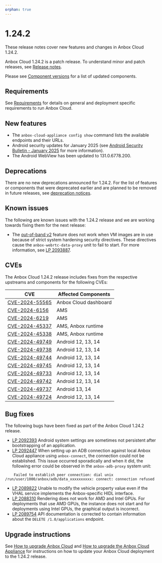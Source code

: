 ```yaml
---
orphan: true
---
```

# 1.24.2

These release notes cover new features and changes in Anbox Cloud 1.24.2.

Anbox Cloud 1.24.2 is a patch release. To understand minor and patch releases, see [Release notes](https://documentation.ubuntu.com/anbox-cloud/en/latest/reference/release-notes/release-notes).

Please see [Component versions](https://documentation.ubuntu.com/anbox-cloud/en/latest/reference/component-versions/) for a list of updated components.

## Requirements

See [Requirements](https://documentation.ubuntu.com/anbox-cloud/en/latest/reference/requirements/) for details on general and deployment specific requirements to run Anbox Cloud.

## New features

* The `anbox-cloud-appliance config show` command lists the available endpoints and their URLs.<!--AC-3002-->
* Android security updates for January 2025 (see [Android Security Bulletin - January 2025](https://source.android.com/docs/security/bulletin/2025-01-01) for more information).
* The Android WebView has been updated to 131.0.6778.200.

## Deprecations

There are no new deprecations announced for 1.24.2. For the list of features or components that were deprecated earlier and are planned to be removed in future releases, see [deprecation notices](https://documentation.ubuntu.com/anbox-cloud/en/latest/reference/deprecation-notices/).

## Known issues

The following are known issues with the 1.24.2 release and we are working towards fixing them for the next release:

* The [out-of-band v2](https://documentation.ubuntu.com/anbox-cloud/en/latest/howto/stream/exchange-oob-data/) feature does not work when VM images are in use because of strict system hardening security directives. These directives cause the `anbox-webrtc-data-proxy` unit to fail to start. For more information, see [LP 2093887](https://bugs.launchpad.net/anbox-cloud/+bug/2093887).

## CVEs

The Anbox Cloud 1.24.2 release includes fixes from the respective upstreams and components for the following CVEs:

| CVE | Affected Components |
|-----|---------------------|
| [CVE-2024-55565](https://nvd.nist.gov/vuln/detail/CVE-2024-55565)| Anbox Cloud dashboard |
| [CVE-2024-6156](https://nvd.nist.gov/vuln/detail/CVE-2024-6156) | AMS |
| [CVE-2024-6219](https://nvd.nist.gov/vuln/detail/CVE-2024-6219) | AMS |
| [CVE-2024-45337](https://nvd.nist.gov/vuln/detail/CVE-2024-45337) | AMS, Anbox runtime |
| [CVE-2024-45338](https://nvd.nist.gov/vuln/detail/CVE-2024-45338) | AMS, Anbox runtime |
| [CVE-2024-49749](https://source.android.com/docs/security/bulletin/2025-01-01) | Android 12, 13, 14 |
| [CVE-2024-49738](https://source.android.com/docs/security/bulletin/2025-01-01) | Android 12, 13, 14 |
| [CVE-2024-49744](https://source.android.com/docs/security/bulletin/2025-01-01) | Android 12, 13, 14 |
| [CVE-2024-49745](https://source.android.com/docs/security/bulletin/2025-01-01) | Android 12, 13, 14 |
| [CVE-2024-49733](https://source.android.com/docs/security/bulletin/2025-01-01) | Android 12, 13, 14 |
| [CVE-2024-49742](https://source.android.com/docs/security/bulletin/2025-01-01) | Android 12, 13, 14 |
| [CVE-2024-49737](https://source.android.com/docs/security/bulletin/2025-01-01) | Android 13, 14 |
| [CVE-2024-49724](https://source.android.com/docs/security/bulletin/2025-01-01) | Android 12, 13, 14 |

## Bug fixes

The following bugs have been fixed as part of the Anbox Cloud 1.24.2 release.

* [LP 2092393](https://bugs.launchpad.net/anbox-cloud/+bug/2092393) Android system settings are sometimes not persistent after bootstrapping of an application.<!--AC-3049-->
* [LP 2092447](https://bugs.launchpad.net/anbox-cloud/+bug/2092447) When setting up an ADB connection against local Anbox Cloud appliance using `anbox-connect`, the connection could not be established. This issue occurred sporadically and when it did, the following error could be observed in the `anbox-adb-proxy` system unit:<!--AC-3050-->
```
    Failed to establish peer connection: dial unix /run/user/1000/anbox/adb/data_xxxxxxxxxx: connect: connection refused
```
* [LP 2089822](https://bugs.launchpad.net/anbox-cloud/+bug/2089822) Unable to modify the vehicle property value even if the VHAL service implements the Anbox-specific HIDL interface. <!--AC-2994-->
* [LP 2088310](https://bugs.launchpad.net/anbox-cloud/+bug/2088310) Rendering does not work for AMD and Intel GPUs. For deployments that use AMD GPUs, the instance does not start and for deployments using Intel GPUs, the graphical output is incorrect.<!--AC-2963-->
* [LP 2089754](https://bugs.launchpad.net/anbox-cloud/+bug/2089754) API documentation is corrected to contain information about the `DELETE /1.0/applications` endpoint.

## Upgrade instructions

See [How to upgrade Anbox Cloud](https://documentation.ubuntu.com/anbox-cloud/en/latest/howto/update/upgrade-anbox/#howto-upgrade-anbox-cloud) and [How to upgrade the Anbox Cloud Appliance](https://documentation.ubuntu.com/anbox-cloud/en/latest/howto/update/upgrade-appliance/#howto-upgrade-appliance) for instructions on how to update your Anbox Cloud deployment to the 1.24.2 release.
